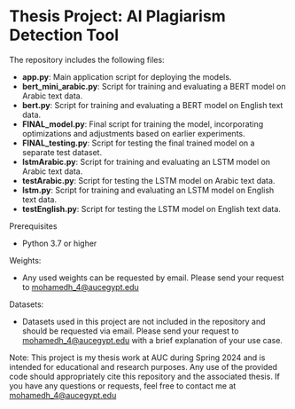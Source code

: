 # Thesis Project: AI Plagiarism Detection Tool
The repository includes the following files:
- **app.py**: Main application script for deploying the models.
- **bert_mini_arabic.py**: Script for training and evaluating a BERT model on Arabic text data.
- **bert.py**: Script for training and evaluating a BERT model on English text data.
- **FINAL_model.py**: Final script for training the model, incorporating optimizations and adjustments based on earlier experiments.
- **FINAL_testing.py**: Script for testing the final trained model on a separate test dataset.
- **lstmArabic.py**: Script for training and evaluating an LSTM model on Arabic text data.
- **testArabic.py**: Script for testing the LSTM model on Arabic text data.
- **lstm.py**: Script for training and evaluating an LSTM model on English text data.
- **testEnglish.py**: Script for testing the LSTM model on English text data.

Prerequisites
- Python 3.7 or higher

Weights:
- Any used weights can be requested by email. Please send your request to mohamedh_4@aucegypt.edu 

Datasets:
- Datasets used in this project are not included in the repository and should be requested via email. Please send your request to mohamedh_4@aucegypt.edu with a brief explanation of your use case.

Note: This project is my thesis work at AUC during Spring 2024 and is intended for educational and research purposes. Any use of the provided code should appropriately cite this repository and the associated thesis.
If you have any questions or requests, feel free to contact me at mohamedh_4@aucegypt.edu
